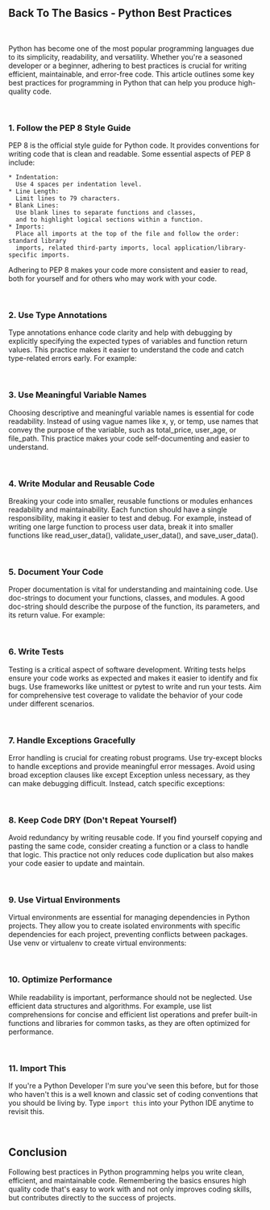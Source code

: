 ## Back To The Basics - Python Best Practices

<br>

Python has become one of the most popular programming languages due to its simplicity, readability, and versatility. Whether you're a seasoned developer or a beginner, adhering to best practices is crucial for writing efficient, maintainable, and error-free code. This article outlines some key best practices for programming in Python that can help you produce high-quality code.

<br>

### 1. Follow the PEP 8 Style Guide

PEP 8 is the official style guide for Python code. It provides conventions for writing code that is clean and readable. Some essential aspects of PEP 8 include:

    
    * Indentation:
      Use 4 spaces per indentation level.
    * Line Length:
      Limit lines to 79 characters.
    * Blank Lines:
      Use blank lines to separate functions and classes,
      and to highlight logical sections within a function.
    * Imports:
      Place all imports at the top of the file and follow the order: standard library
      imports, related third-party imports, local application/library-specific imports.
      

Adhering to PEP 8 makes your code more consistent and easier to read, both for yourself and for others who may work with your code.

<br>

### 2. Use Type Annotations

Type annotations enhance code clarity and help with debugging by explicitly specifying the expected types of variables and function return values. This practice makes it easier to understand the code and catch type-related errors early. For example:

<br>

### 3. Use Meaningful Variable Names

Choosing descriptive and meaningful variable names is essential for code readability. Instead of using vague names like x, y, or temp, use names that convey the purpose of the variable, such as total_price, user_age, or file_path. This practice makes your code self-documenting and easier to understand.

<br>

### 4. Write Modular and Reusable Code

Breaking your code into smaller, reusable functions or modules enhances readability and maintainability. Each function should have a single responsibility, making it easier to test and debug. For example, instead of writing one large function to process user data, break it into smaller functions like read_user_data(), validate_user_data(), and save_user_data().

<br>

### 5. Document Your Code

Proper documentation is vital for understanding and maintaining code. Use doc-strings to document your functions, classes, and modules. A good doc-string should describe the purpose of the function, its parameters, and its return value. For example:

<br>

### 6. Write Tests

Testing is a critical aspect of software development. Writing tests helps ensure your code works as expected and makes it easier to identify and fix bugs. Use frameworks like unittest or pytest to write and run your tests. Aim for comprehensive test coverage to validate the behavior of your code under different scenarios.

<br>

### 7. Handle Exceptions Gracefully

Error handling is crucial for creating robust programs. Use try-except blocks to handle exceptions and provide meaningful error messages. Avoid using broad exception clauses like except Exception unless necessary, as they can make debugging difficult. Instead, catch specific exceptions:

<br>

### 8. Keep Code DRY (Don't Repeat Yourself)

Avoid redundancy by writing reusable code. If you find yourself copying and pasting the same code, consider creating a function or a class to handle that logic. This practice not only reduces code duplication but also makes your code easier to update and maintain.

<br>

### 9. Use Virtual Environments

Virtual environments are essential for managing dependencies in Python projects. They allow you to create isolated environments with specific dependencies for each project, preventing conflicts between packages. Use venv or virtualenv to create virtual environments:

<br>

### 10. Optimize Performance

While readability is important, performance should not be neglected. Use efficient data structures and algorithms. For example, use list comprehensions for concise and efficient list operations and prefer built-in functions and libraries for common tasks, as they are often optimized for performance.

<br>

### 11. Import This

If you're a Python Developer I'm sure you've seen this before, but for those who haven't this is a well known and classic set of coding conventions that you should be living by. Type `import this` into your Python IDE anytime to revisit this.

<br>

## Conclusion

Following best practices in Python programming helps you write clean, efficient, and maintainable code. Remembering the basics ensures high quality code that's easy to work with and not only improves coding skills, but contributes directly to the success of projects.

<br>
<br>
